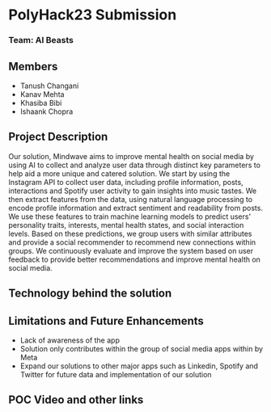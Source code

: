 # PolyHack23 Submission

### Team: AI Beasts
## Members
- Tanush Changani
- Kanav Mehta
- Khasiba Bibi
- Ishaank Chopra

## Project Description

Our solution, Mindwave aims to improve mental health on social media by using AI to collect and analyze user data through distinct key parameters to help aid a more unique and catered solution. We start by using the Instagram API to collect user data, including profile information, posts, interactions and Spotify user activity to gain insights into music tastes. We then extract features from the data, using natural language processing to encode profile information and extract sentiment and readability from posts. We use these features to train machine learning models to predict users' personality traits, interests, mental health states, and social interaction levels. Based on these predictions, we group users with similar attributes and provide a social recommender to recommend new connections within groups. We continuously evaluate and improve the system based on user feedback to provide better recommendations and improve mental health on social media.

## Technology behind the solution

## Limitations and Future Enhancements

- Lack of awareness of the app
- Solution only contributes within the group of social media apps within by Meta
- Expand our solutions to other major apps such as Linkedin, Spotify and Twitter for future data and implementation of our solution

## POC Video and other links
